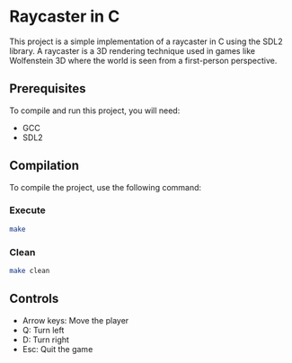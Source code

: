 # Raycaster in C

This project is a simple implementation of a raycaster in C using the SDL2 library. A raycaster is a 3D rendering technique used in games like Wolfenstein 3D where the world is seen from a first-person perspective.

## Prerequisites

To compile and run this project, you will need:

- GCC
- SDL2

## Compilation

To compile the project, use the following command:

### Execute
```bash
make
```
### Clean
```bash
make clean
```
## Controls
* Arrow keys: Move the player
* Q: Turn left
* D: Turn right
* Esc: Quit the game
